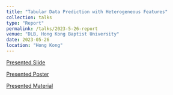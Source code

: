 ```yaml
---
title: "Tabular Data Prediction with Heterogeneous Features"
collection: talks
type: "Report"
permalink: /talks/2023-5-26-report
venue: "DLB, Hong Kong Baptist University"
date: 2023-05-26
location: "Hong Kong"
---
```


[Presented Slide](/files/2022-23hedong%20yan.pdf)

[Presented Poster](/files/2022-23HedongYan.pdf)

[Presented Material](/files/research_report_2022_23.pdf)

<!-- This is a description of your tutorial, note the different field in type. This is a markdown files that can be all markdown-ified like any other post. Yay markdown! -->
